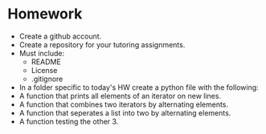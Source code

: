# Homework
- Create a github account.
- Create a repository for your tutoring assignments.
- Must include:
    - README
    - License
    - .gitignore
- In a folder specific to today's HW create a python file with the following:
- A function that prints all elements of an iterator on new lines.
- A function that combines two iterators by alternating elements.
- A function that seperates a list into two by alternating elements.
- A function testing the other 3.